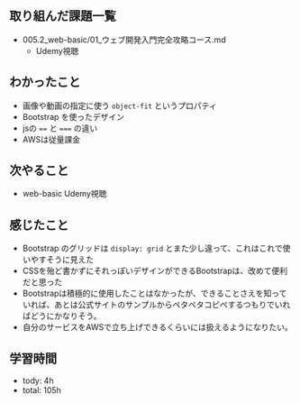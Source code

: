 ## 取り組んだ課題一覧

- 005.2_web-basic/01_ウェブ開発入門完全攻略コース.md
  - Udemy視聴

## わかったこと
- 画像や動画の指定に使う `object-fit` というプロパティ
- Bootstrap を使ったデザイン
- jsの `==` と `===` の違い
- AWSは従量課金


## 次やること
- web-basic Udemy視聴

## 感じたこと
- Bootstrap のグリッドは `display: grid` とまた少し違って、これはこれで使いやすそうに見えた
- CSSを殆ど書かずにそれっぽいデザインができるBootstrapは、改めて便利だと思った
- Bootstrapは積極的に使用したことはなかったが、できることさえを知っていれば、あとは公式サイトのサンプルからペタペタコピペするつもりでいればどうにかなりそう。
- 自分のサービスをAWSで立ち上げできるくらいには扱えるようになりたい。

## 学習時間
- tody: 4h
- total: 105h